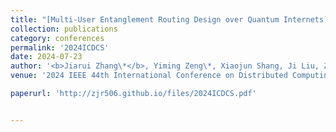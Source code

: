 ```yaml
---
title: "[Multi-User Entanglement Routing Design over Quantum Internets](https://ieeexplore.ieee.org/abstract/document/10631048/)"
collection: publications
category: conferences
permalink: '2024ICDCS'
date: 2024-07-23
author: '<b>Jiarui Zhang\*</b>, Yiming Zeng\*, Xiaojun Shang, Ji Liu, Zhenhua Liu, Yuanyuan Yang'
venue: '2024 IEEE 44th International Conference on Distributed Computing Systems (ICDCS)'

paperurl: 'http://zjr506.github.io/files/2024ICDCS.pdf'


---
```


